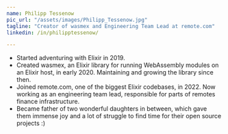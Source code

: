 ```yaml
---
name: Philipp Tessenow
pic_url: "/assets/images/Philipp_Tessenow.jpg"
tagline: "Creator of wasmex and Engineering Team Lead at remote.com"
linkedin: /in/philipptessenow/

---
```

* Started adventuring with Elixir in 2019.
* Created wasmex, an Elixir library for running WebAssembly modules on an Elixir host, in early 2020. Maintaining and growing the library since then.
* Joined remote.com, one of the biggest Elixir codebases, in 2022. Now working as an engineering team lead, responsible for parts of remotes finance infrastructure.
* Became father of two wonderful daughters in between, which gave them immense joy and a lot of struggle to find time for their open source projects :)
